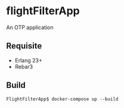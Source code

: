 flightFilterApp
=====

An OTP application

Requisite 
----
* Erlang 23+
* Rebar3 

Build
-----

    FlightFilterApp$ docker-compose up --build
